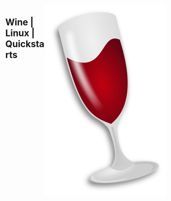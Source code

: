 <img src="assets/wine.svg" alt="Wine" style="width: 380px;" align="right">

# Wine | Linux | Quickstarts
